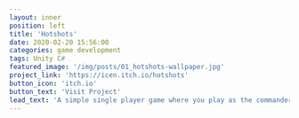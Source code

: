 ```yaml
---
layout: inner
position: left
title: 'Hotshots'
date: 2020-02-20 15:56:00
categories: game development
tags: Unity C# 
featured_image: '/img/posts/01_hotshots-wallpaper.jpg'
project_link: 'https://icen.itch.io/hotshots'
button_icon: 'itch.io'
button_text: 'Visit Project'
lead_text: 'A simple single player game where you play as the commander of a firehouse. You can buy new vehicles as well as recruit firefighters to aid in your mission.'
---
```

